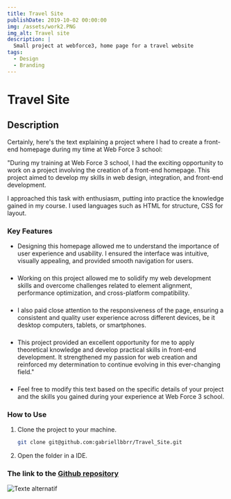 ```yaml
---
title: Travel Site
publishDate: 2019-10-02 00:00:00
img: /assets/work2.PNG
img_alt: Travel site
description: |
  Small project at webforce3, home page for a travel website
tags:
  - Design
  - Branding
---
```


# Travel Site

## Description

Certainly, here's the text explaining a project where I had to create a front-end homepage during my time at Web Force 3 school:

"During my training at Web Force 3 school, I had the exciting opportunity to work on a project involving the creation of a front-end homepage. This project aimed to develop my skills in web design, integration, and front-end development.

I approached this task with enthusiasm, putting into practice the knowledge gained in my course. I used languages such as HTML for structure, CSS for layout.

### Key Features

- Designing this homepage allowed me to understand the importance of user experience and usability. I ensured the interface was intuitive, visually appealing, and provided smooth navigation for users.

###

- Working on this project allowed me to solidify my web development skills and overcome challenges related to element alignment, performance optimization, and cross-platform compatibility.

###

- I also paid close attention to the responsiveness of the page, ensuring a consistent and quality user experience across different devices, be it desktop computers, tablets, or smartphones.

###

- This project provided an excellent opportunity for me to apply theoretical knowledge and develop practical skills in front-end development. It strengthened my passion for web creation and reinforced my determination to continue evolving in this ever-changing field."

###

- Feel free to modify this text based on the specific details of your project and the skills you gained during your experience at Web Force 3 school.

### How to Use

1. Clone the project to your machine.
   ```bash
   git clone git@github.com:gabriellbbrr/Travel_Site.git
   ```
2. Open the folder in a IDE.

### The link to the [Github repository](https://github.com/gabriellbbrr/Travel_Site)

![Texte alternatif](/assets/travel_3.png "Le titre de mon image")
